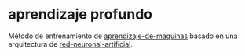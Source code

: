 # aprendizaje profundo

Método de entrenamiento de [aprendizaje-de-maquinas](aprendizaje-de-maquinas.md) basado en una arquitectura de [red-neuronal-artificial](red-neuronal-artificial.md).
